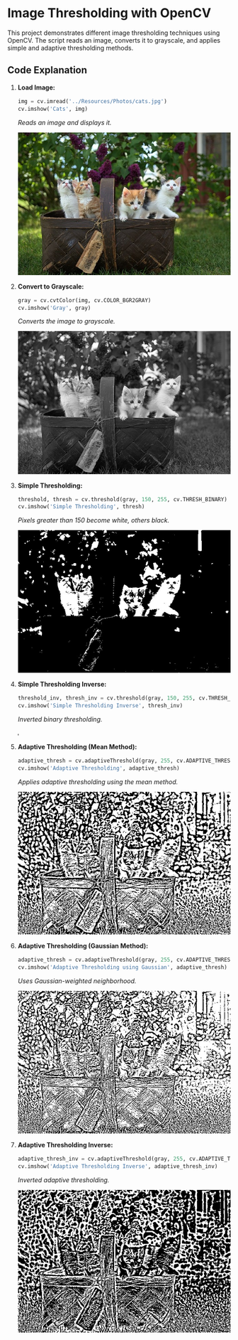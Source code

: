 # Image Thresholding with OpenCV

This project demonstrates different image thresholding techniques using OpenCV. The script reads an image, converts it to grayscale, and applies simple and adaptive thresholding methods.

## Code Explanation

1. **Load Image:**
   ```python
   img = cv.imread('../Resources/Photos/cats.jpg')
   cv.imshow('Cats', img)
   ```
   *Reads an image and displays it.*

   ![Original Image](./Output%20Images/cats_original.jpg)

2. **Convert to Grayscale:**
   ```python
   gray = cv.cvtColor(img, cv.COLOR_BGR2GRAY)
   cv.imshow('Gray', gray)
   ```
   *Converts the image to grayscale.*

   ![Grayscale Image](./Output%20Images/cats_gray.jpg)

3. **Simple Thresholding:**
   ```python
   threshold, thresh = cv.threshold(gray, 150, 255, cv.THRESH_BINARY)
   cv.imshow('Simple Thresholding', thresh)
   ```
   *Pixels greater than 150 become white, others black.*

   ![Simple Thresholding](./Output%20Images/Simple%20Thresholding.jpg)

4. **Simple Thresholding Inverse:**
   ```python
   threshold_inv, thresh_inv = cv.threshold(gray, 150, 255, cv.THRESH_BINARY_INV)
   cv.imshow('Simple Thresholding Inverse', thresh_inv)
   ```
   *Inverted binary thresholding.*

   ![Simple Thresholding Inverse](./Output%20Images/Simple%20Thresholding%20Inverse.jpg)

5. **Adaptive Thresholding (Mean Method):**
   ```python
   adaptive_thresh = cv.adaptiveThreshold(gray, 255, cv.ADAPTIVE_THRESH_MEAN_C, cv.THRESH_BINARY, 11, 3)
   cv.imshow('Adaptive Thresholding', adaptive_thresh)
   ```
   *Applies adaptive thresholding using the mean method.*

   ![Adaptive Thresholding](./Output%20Images/Adaptive%20Thresholding.jpg)

6. **Adaptive Thresholding (Gaussian Method):**
   ```python
   adaptive_thresh = cv.adaptiveThreshold(gray, 255, cv.ADAPTIVE_THRESH_GAUSSIAN_C, cv.THRESH_BINARY, 11, 3)
   cv.imshow('Adaptive Thresholding using Gaussian', adaptive_thresh)
   ```
   *Uses Gaussian-weighted neighborhood.*

   ![Adaptive Thresholding Gaussian](./Output%20Images/Adaptive%20Thresholding%20using%20Gaussian.jpg)

7. **Adaptive Thresholding Inverse:**
   ```python
   adaptive_thresh_inv = cv.adaptiveThreshold(gray, 255, cv.ADAPTIVE_THRESH_MEAN_C, cv.THRESH_BINARY_INV, 11, 3)
   cv.imshow('Adaptive Thresholding Inverse', adaptive_thresh_inv)
   ```
   *Inverted adaptive thresholding.*

   ![Adaptive Thresholding Inverse](./Output%20Images/Adaptive%20Thresholding%20Inverse.jpg)
